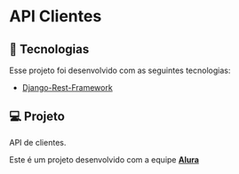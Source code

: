 # API Clientes

## 📎 Tecnologias

Esse projeto foi desenvolvido com as seguintes tecnologias:
- [Django-Rest-Framework](https://www.django-rest-framework.org/)

## 💻 Projeto
API de clientes.


Este é um projeto desenvolvido com a equipe **[Alura](https://www.alura.com.br/)**
